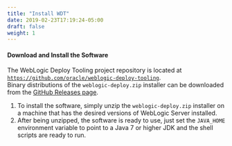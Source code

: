```yaml
---
title: "Install WDT"
date: 2019-02-23T17:19:24-05:00
draft: false
weight: 1
---
```

#### Download and Install the Software

The WebLogic Deploy Tooling project repository is located at [`https://github.com/oracle/weblogic-deploy-tooling`](https://github.com/oracle/weblogic-deploy-tooling).  
Binary distributions of the `weblogic-deploy.zip` installer can be downloaded from the [GitHub Releases page](https://github.com/oracle/weblogic-deploy-tooling/releases).  

1. To install the software, simply unzip the `weblogic-deploy.zip` installer on a machine that has the desired versions of WebLogic Server installed.  
1. After being unzipped, the software is ready to use, just set the `JAVA_HOME` environment variable to point to a Java 7 or higher JDK  and the shell scripts are ready to run.
